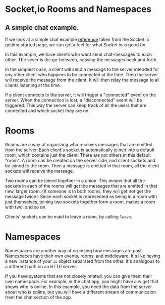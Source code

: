 # Socket,io Rooms and Namespaces

## A simple chat example.

If we look at a simple chat example [reference](https://socket.io/get-started/chat/) taken from the Socket.io getting started page, we can get a feel for what Socket.io is good for.

In this example, we have clients who want send chat-messages to each other. The sever is the go-between, passing the messages back and forth.

In the simplest case, a client will send a message to the server intended for any other client who happens to be connected at the time. Then the server will receive the message from the client. It will then relay the message to all clients listening at the time.

If a client connects to the server, it will trigger a "connected" event on the server. When the connection is lost, a "disconnected" event will be triggered. This way the server can keep track of all the users that are connected and which socket they are on.

# Rooms

Rooms are a way of organizing who receives messages that are emitted from the server. Each client's socket is automatically joined into a default room, which contains just the client. There are not others in this default "room". A room can be created on the server side, and client sockets and be joined to the room. Then a message is emitted in that room, all the client sockets will receive the message.

Two rooms can be joined together in a union. This means that all the sockets in each of the rooms will get the messages that are emitted in that new, larger room. (If someone is in both rooms, they will get not get the message twice.) Since each socket is represented as being in a room with just themselves, joining two sockets together form a room, makes a room with two, and so on.

Clients' sockets can be maid to leave a room, by calling `leave`.

# Namespaces

Namespaces are another way of orginzing how messages are past. Namespaces have their own events, rooms, and middleware. It's like having a new instance of your `io` object separated from the other. It's analogous to a different path on an HTTP server.

If you have systems that are not closely related, you can give them their own namespace. For example, in the chat app, you might have a wiget that shows who is online. In this example, you need the data from the server about who is online, but you will have a different stream of communicaion from the chat section of the app.

